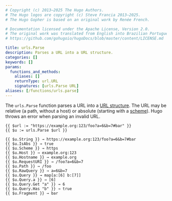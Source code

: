 ```yaml
---
# Copyright (c) 2013–2025 The Hugo Authors.
# The Hugo logos are copyright (c) Steve Francia 2013–2025.
# The Hugo Gopher is based on an original work by Renée French.

# Documentation licensed under the Apache License, Version 2.0.
# The original work was translated from English into Brazilian Portuguese.
# https://github.com/gohugoio/hugoDocs/blob/master/content/LICENSE.md

title: urls.Parse
description: Parses a URL into a URL structure.
categories: []
keywords: []
params:
  functions_and_methods:
    aliases: []
    returnType: url.URL
    signatures: [urls.Parse URL]
aliases: [/functions/urls.parse]
---
```


The `urls.Parse` function parses a URL into a [URL structure](https://godoc.org/net/url#URL). The URL may be relative (a path, without a host) or absolute (starting with a [scheme]). Hugo throws an error when parsing an invalid URL.

[scheme]: https://www.iana.org/assignments/uri-schemes/uri-schemes.xhtml#uri-schemes-1

```go-html-template
{{ $url := "https://example.org:123/foo?a=6&b=7#bar" }}
{{ $u := urls.Parse $url }}

{{ $u.String }} → https://example.org:123/foo?a=6&b=7#bar
{{ $u.IsAbs }} → true
{{ $u.Scheme }} → https
{{ $u.Host }} → example.org:123
{{ $u.Hostname }} → example.org
{{ $u.RequestURI }} → /foo?a=6&b=7
{{ $u.Path }} → /foo
{{ $u.RawQuery }} → a=6&b=7
{{ $u.Query }} → map[a:[6] b:[7]]
{{ $u.Query.a }} → [6]
{{ $u.Query.Get "a" }} → 6
{{ $u.Query.Has "b" }} → true
{{ $u.Fragment }} → bar
```
